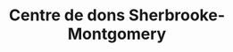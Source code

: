 ---
title: "Centre de dons Sherbrooke-Montgomery"
url: /montreal/centre-de-dons-sherbrooke-montgomery/
shop: charity
---
